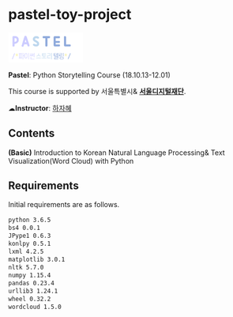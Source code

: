 # pastel-toy-project

<img src="https://github.com/jahyeha/pastel-toy-project/blob/master/intro.png" width="30%">

**Pastel**: Python Storytelling Course (18.10.13-12.01) 

This course is supported by 서울특별시& **[서울디지털재단](http://sdf.seoul.kr/eng/)**.

☁**Instructor**: [하자혜](https://github.com/jahyeha)

## Contents
**(Basic)** Introduction to Korean Natural Language Processing& Text Visualization(Word Cloud) with Python

## Requirements
Initial requirements are as follows.
```
python 3.6.5
bs4 0.0.1
JPype1 0.6.3
konlpy 0.5.1
lxml 4.2.5
matplotlib 3.0.1
nltk 5.7.0
numpy 1.15.4
pandas 0.23.4
urllib3 1.24.1
wheel 0.32.2
wordcloud 1.5.0
```
